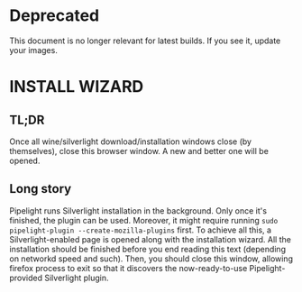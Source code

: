 # Deprecated

This document is no longer relevant for latest builds. If you see it, update
your images.

# INSTALL WIZARD

## TL;DR

Once all wine/silverlight download/installation windows close (by themselves),
close this browser window. A new and better one will be opened.

## Long story

Pipelight runs Silverlight installation in the background. Only once it's
finished, the plugin can be used. Moreover, it might require running ``sudo
pipelight-plugin --create-mozilla-plugins`` first. To achieve all this, a
Silverlight-enabled page is opened along with the installation wizard. All the
installation should be finished before you end reading this text (depending on
networkd speed and such). Then, you should close this window, allowing firefox
process to exit so that it discovers the now-ready-to-use Pipelight-provided
Silverlight plugin.
